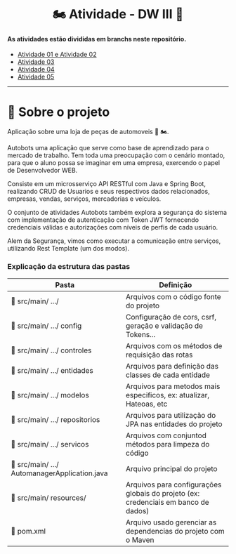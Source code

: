 <h1 align="center">
 🏍️ Atividade - DW III 🚗
</h1>

#### As atividades estão divididas em branchs neste repositório.
- [Atividade 01 e Atividade 02](https://github.com/GabrielCamargoL/autobots-atvd-web3-fatec/tree/atv_1_2)
- [Atividade 03](https://github.com/GabrielCamargoL/autobots-atvd-web3-fatec/tree/atv_iii)
- [Atividade 04](https://github.com/GabrielCamargoL/autobots-atvd-web3-fatec/tree/atv_iv)
- [Atividade 05](https://github.com/GabrielCamargoL/autobots-atvd-web3-fatec/tree/atv_v)
---
  
# :bookmark_tabs: Sobre o projeto
Aplicação sobre uma loja de peças de automoveis 🚗 🏍️. <BR>

Autobots uma aplicação que serve como base de aprendizado para o mercado de trabalho. Tem toda uma preocupação com o cenário montado, para que o aluno possa se imaginar em uma empresa, exercendo o papel de Desenvolvedor WEB.

Consiste em um microsserviço API RESTful com Java e Spring Boot, realizando CRUD de Usuarios e seus respectivos dados relacionados, empresas, vendas, serviços, mercadorias e veículos.

O conjunto de atividades Autobots também explora a segurança do sistema com implementação de autenticação com Token JWT fornecendo credenciais válidas e autorizações com níveis de perfis de cada usuário.

Alem da Segurança, vimos como executar a comunicação entre serviços, utilizando Rest Template (um dos modos). 

### Explicação da estrutura das pastas

| Pasta                                                     | Definição                                                                                      |
| --------------------------------------------------------- | ---------------------------------------------------------------------------------------------- |
| :open_file_folder: src/main/ .../                          | Arquivos com o código fonte do projeto                          |
| :open_file_folder: src/main/ .../ config                   | Configuração de cors, csrf, geração e validação de Tokens...    |
| :open_file_folder: src/main/ .../ controles                | Arquivos com os métodos de requisição das rotas                 |
| :open_file_folder: src/main/ .../ entidades                | Arquivos para definição das classes de cada entidade            |
| :open_file_folder: src/main/ .../ modelos              | Arquivos para metodos mais especificos, ex: atualizar, Hateoas, etc |
| :open_file_folder: src/main/ .../ repositorios             | Arquivos para utilização do JPA nas entidades do projeto        |
| :open_file_folder: src/main/ .../ servicos                  | Arquivos com conjuntod métodos para limpeza do código          |
| :page_facing_up: src/main/ .../ AutomanagerApplication.java | Arquivo principal do projeto                                   |
| :open_file_folder: src/main/ resources/ | Arquivos para configurações globais do projeto (ex: credenciais em banco de dados) |
| :page_facing_up: pom.xml                                   | Arquivo usado gerenciar as dependencias do projeto com o Maven  |

<BR>